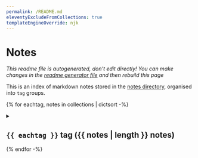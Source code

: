 ```yaml
---
permalink: /README.md
eleventyExcludeFromCollections: true
templateEngineOverride: njk
---
```

# Notes

_This readme file is autogenerated, don't edit directly! You can make changes in the [readme generator file](/base/create-readme.md) and then rebuild this page_

This is an index of markdown notes stored in the [notes directory](/base/notes/), organised into `tag` groups.

{% for eachtag, notes in collections | dictsort -%}
<details>
<summary>

## `{{ eachtag }}` tag ({{ notes | length }} notes)</summary>
{% for note in notes -%}
- [{{ note.data.title }}](/base/notes/{{ note.page.fileSlug }}.md)
  {%- for tag in note.data.tags %} `{{ tag }}`{% endfor %}
{% endfor -%}
</details>
{% endfor -%}